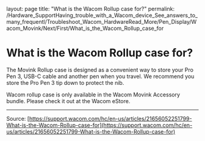 layout: page
title: "What is the Wacom Rollup case for?"
permalink: /Hardware_SupportHaving_trouble_with_a_Wacom_device_See_answers_to_many_frequentl/Troubleshoot_Wacom_HardwareRead_More/Pen_Display/Wacom_Movink/Next/First/What_is_the_Wacom_Rollup_case_for

# What is the Wacom Rollup case for?

The Movink Rollup case is designed as a convenient way to store your Pro Pen 3, USB-C cable and another pen when you travel. We recommend you store the Pro Pen 3 tip down to protect the nib.


Wacom rollup case is only available in the Wacom Movink Accessory bundle. Please check it out at the Wacom eStore.

---
Source: [https://support.wacom.com/hc/en-us/articles/21656052251799-What-is-the-Wacom-Rollup-case-for](https://support.wacom.com/hc/en-us/articles/21656052251799-What-is-the-Wacom-Rollup-case-for)
